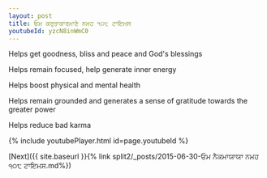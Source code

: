 ```yaml
---
layout: post
title: ਓਮ ਕਰੁਤਾਕਾਰਮਾਣੇ ਨਮਹ ੧੦੮ ਟਾਇਮਸ
youtubeId: yzcN8inWmC0
---
```

 
 
Helps get goodness, bliss and peace and God's blessings
 
Helps remain focused, help generate inner energy 
 
Helps boost physical and mental health 
 
Helps remain grounded and generates a sense of gratitude towards the greater power 
 
Helps reduce bad karma
 
 
 
 


{% include youtubePlayer.html id=page.youtubeId %}
 
[Next]({{ site.baseurl }}{% link  split2/_posts/2015-06-30-ਓਮ ਨੈਕਮਾਯਾਯਾ ਨਮਹ ੧੦੮ ਟਾਇਮਸ.md%})
 
